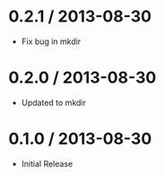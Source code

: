 
0.2.1 / 2013-08-30 
==================

 * Fix bug in mkdir

0.2.0 / 2013-08-30 
==================

 * Updated to mkdir

0.1.0 / 2013-08-30 
==================

 * Initial Release

